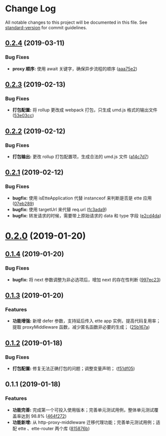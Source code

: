 # Change Log

All notable changes to this project will be documented in this file. See [standard-version](https://github.com/conventional-changelog/standard-version) for commit guidelines.

<a name="0.2.4"></a>
## [0.2.4](https://github.com/boycgit/ette-proxy/compare/v0.2.3...v0.2.4) (2019-03-11)


### Bug Fixes

* **proxy 顺序:** 使用 await 关键字，确保异步流程的顺序 ([aaa75e2](https://github.com/boycgit/ette-proxy/commit/aaa75e2))



<a name="0.2.3"></a>
## [0.2.3](https://github.com/boycgit/ette-proxy/compare/v0.2.2...v0.2.3) (2019-02-13)


### Bug Fixes

* **打包配置:** 将 rollup 更改成 webpack 打包，只生成 umd.js 格式的输出文件 ([53e03cc](https://github.com/boycgit/ette-proxy/commit/53e03cc))



<a name="0.2.2"></a>
## [0.2.2](https://github.com/boycgit/ette-proxy/compare/v0.2.1...v0.2.2) (2019-02-12)


### Bug Fixes

* **打包输出:** 更改 rollup 打包配置项，生成合法的 umd.js 文件 ([a14c7d7](https://github.com/boycgit/ette-proxy/commit/a14c7d7))



<a name="0.2.1"></a>
## [0.2.1](https://github.com/boycgit/ette-proxy/compare/v0.2.0...v0.2.1) (2019-02-12)


### Bug Fixes

* **bugfix:** 使用 isEtteApplication 代替 instanceof 来判断是否是 ette 应用 ([07eb289](https://github.com/boycgit/ette-proxy/commit/07eb289))
* **bugfix:** 使用 targetUrl 来代替 req.url ([fc3ada9](https://github.com/boycgit/ette-proxy/commit/fc3ada9))
* **bugfix:** 转发请求的时候，需要带上原始请求的 data 和 type 字段 ([e2cd4da](https://github.com/boycgit/ette-proxy/commit/e2cd4da))



<a name="0.2.0"></a>
# [0.2.0](https://github.com/boycgit/ette-proxy/compare/v0.1.4...v0.2.0) (2019-01-20)



<a name="0.1.4"></a>
## [0.1.4](https://github.com/boycgit/ette-proxy/compare/v0.1.3...v0.1.4) (2019-01-20)


### Bug Fixes

* **bugfix:** 将 next 参数调整为非必选项后，增加 next 的存在性判断 ([997ec23](https://github.com/boycgit/ette-proxy/commit/997ec23))



<a name="0.1.3"></a>
## [0.1.3](https://github.com/boycgit/ette-proxy/compare/v0.1.2...v0.1.3) (2019-01-20)


### Features

* **功能增强:** 新增 defer 参数，支持延后传入 ette app 实例，提高代码复用率；提取 proxyMiddleware 函数，减少匿名函数非必要的生成； ([25b167a](https://github.com/boycgit/ette-proxy/commit/25b167a))



<a name="0.1.2"></a>
## [0.1.2](https://github.com/boycgit/ette-proxy/compare/v0.1.1...v0.1.2) (2019-01-18)


### Bug Fixes

* **打包配置:** 修复无法正确打包的问题；调整变量声明； ([f51df05](https://github.com/boycgit/ette-proxy/commit/f51df05))



<a name="0.1.1"></a>
## 0.1.1 (2019-01-18)


### Features

* **功能完善:** 完成第一个可投入使用版本；完善单元测试用例，整体单元测试覆盖率达到 98.8% ([464f272](https://github.com/boycgit/ette-proxy/commit/464f272))
* **功能新增:** 从 http-proxy-middleware 迁移代理功能；完善单元测试用例；适配 ette 、ette-router 两个库 ([815876b](https://github.com/boycgit/ette-proxy/commit/815876b))
